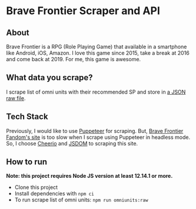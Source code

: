 # Brave Frontier Scraper and API

## About

Brave Frontier is a RPG (Role Playing Game) that available in a smartphone like Android, iOS, Amazon. I love this game since 2015, take a break at 2016 and come back at 2019. For me, this game is awesome.

## What data you scrape?

I scrape list of omni units with their recommended SP and store in [a JSON raw file](./omniunits/raw.json).

## Tech Stack

Previously, I would like to use [Puppeteer](https://pptr.dev/) for scraping. But, [Brave Frontier Fandom's site](https://bravefrontierglobal.fandom.com/wiki/Brave_Frontier_Wiki) is too slow when I scrape using Puppeteer in headless mode. So, I choose [Cheerio](https://cheerio.js.org/) and [JSDOM](https://github.com/jsdom/jsdom) to scraping this site.

## How to run

**Note: this project requires Node JS version at least 12.14.1 or more.**
- Clone this project
- Install dependencies with `npm ci`
- To run scrape list of omni units: `npm run omniunits:raw`